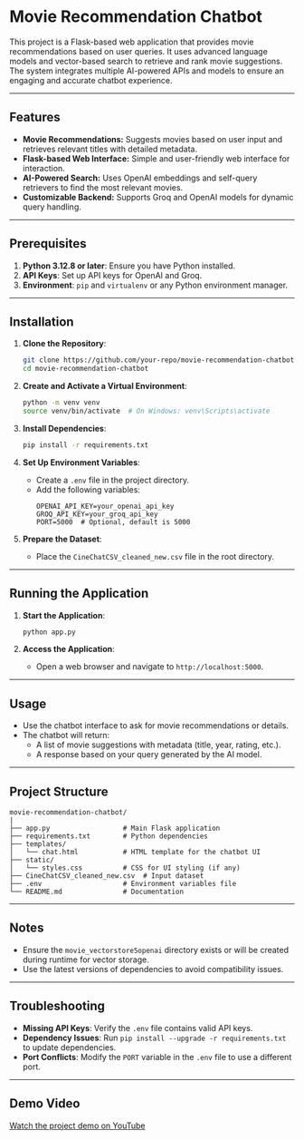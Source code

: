 # Movie Recommendation Chatbot

This project is a Flask-based web application that provides movie recommendations based on user queries. It uses advanced language models and vector-based search to retrieve and rank movie suggestions. The system integrates multiple AI-powered APIs and models to ensure an engaging and accurate chatbot experience.

---

## Features

- **Movie Recommendations:** Suggests movies based on user input and retrieves relevant titles with detailed metadata.
- **Flask-based Web Interface:** Simple and user-friendly web interface for interaction.
- **AI-Powered Search:** Uses OpenAI embeddings and self-query retrievers to find the most relevant movies.
- **Customizable Backend:** Supports Groq and OpenAI models for dynamic query handling.

---

## Prerequisites

1. **Python 3.12.8 or later**: Ensure you have Python installed.
2. **API Keys**: Set up API keys for OpenAI and Groq.
3. **Environment**: `pip` and `virtualenv` or any Python environment manager.

---

## Installation

1. **Clone the Repository**:
   ```bash
   git clone https://github.com/your-repo/movie-recommendation-chatbot.git
   cd movie-recommendation-chatbot
   ```

2. **Create and Activate a Virtual Environment**:
   ```bash
   python -m venv venv
   source venv/bin/activate  # On Windows: venv\Scripts\activate
   ```

3. **Install Dependencies**:
   ```bash
   pip install -r requirements.txt
   ```

4. **Set Up Environment Variables**:
   - Create a `.env` file in the project directory.
   - Add the following variables:
     ```env
     OPENAI_API_KEY=your_openai_api_key
     GROQ_API_KEY=your_groq_api_key
     PORT=5000  # Optional, default is 5000
     ```

5. **Prepare the Dataset**:
   - Place the `CineChatCSV_cleaned_new.csv` file in the root directory.

---

## Running the Application

1. **Start the Application**:
   ```bash
   python app.py
   ```

2. **Access the Application**:
   - Open a web browser and navigate to `http://localhost:5000`.

---

## Usage

- Use the chatbot interface to ask for movie recommendations or details.
- The chatbot will return:
  - A list of movie suggestions with metadata (title, year, rating, etc.).
  - A response based on your query generated by the AI model.

---

## Project Structure

```
movie-recommendation-chatbot/
|
├── app.py                  # Main Flask application
├── requirements.txt        # Python dependencies
├── templates/
│   └── chat.html           # HTML template for the chatbot UI
├── static/
│   └── styles.css          # CSS for UI styling (if any)
├── CineChatCSV_cleaned_new.csv  # Input dataset
├── .env                    # Environment variables file
└── README.md               # Documentation
```

---

## Notes

- Ensure the `movie_vectorstore5openai` directory exists or will be created during runtime for vector storage.
- Use the latest versions of dependencies to avoid compatibility issues.

---

## Troubleshooting

- **Missing API Keys**: Verify the `.env` file contains valid API keys.
- **Dependency Issues**: Run `pip install --upgrade -r requirements.txt` to update dependencies.
- **Port Conflicts**: Modify the `PORT` variable in the `.env` file to use a different port.

---

## Demo Video

[Watch the project demo on YouTube](https://www.youtube.com/watch?feature=shared&v=Q5oloQnzzVM)

